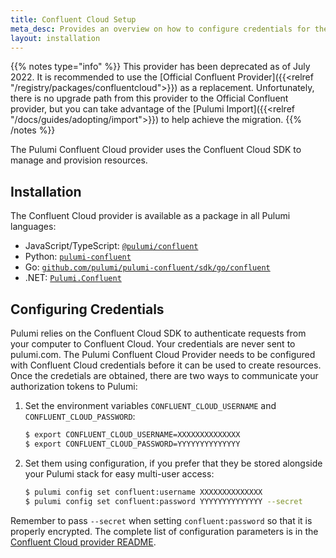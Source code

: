 ```yaml
---
title: Confluent Cloud Setup
meta_desc: Provides an overview on how to configure credentials for the Pulumi Confluent Cloud Provider.
layout: installation
---
```


{{% notes type="info" %}}
This provider has been deprecated as of July 2022. It is recommended to use the [Official Confluent Provider]({{<relref "/registry/packages/confluentcloud">}}) as a replacement.
Unfortunately, there is no upgrade path from this provider to the Official Confluent provider, but you can take advantage of the [Pulumi Import]({{<relref "/docs/guides/adopting/import">}}) to help achieve the migration.
{{% /notes %}}

The Pulumi Confluent Cloud provider uses the Confluent Cloud SDK to manage and provision resources.

## Installation

The Confluent Cloud provider is available as a package in all Pulumi languages:

* JavaScript/TypeScript: [`@pulumi/confluent`](https://www.npmjs.com/package/@pulumi/confluent)
* Python: [`pulumi-confluent`](https://pypi.org/project/pulumi-confluent/)
* Go: [`github.com/pulumi/pulumi-confluent/sdk/go/confluent`](https://github.com/pulumi/pulumi-confluent)
* .NET: [`Pulumi.Confluent`](https://www.nuget.org/packages/Pulumi.Confluent)

## Configuring Credentials

Pulumi relies on the Confluent Cloud SDK to authenticate requests from your computer to Confluent Cloud. Your credentials are never sent
to pulumi.com. The Pulumi Confluent Cloud Provider needs to be configured with Confluent Cloud credentials
before it can be used to create resources. Once the credetials are obtained, there are two ways to communicate your authorization tokens to Pulumi:

1. Set the environment variables `CONFLUENT_CLOUD_USERNAME` and `CONFLUENT_CLOUD_PASSWORD`:

    ```bash
    $ export CONFLUENT_CLOUD_USERNAME=XXXXXXXXXXXXXX
    $ export CONFLUENT_CLOUD_PASSWORD=YYYYYYYYYYYYYY
    ```

2. Set them using configuration, if you prefer that they be stored alongside your Pulumi stack for easy multi-user access:

    ```bash
    $ pulumi config set confluent:username XXXXXXXXXXXXXX
    $ pulumi config set confluent:password YYYYYYYYYYYYYY --secret
    ```

Remember to pass `--secret` when setting `confluent:password` so that it is properly encrypted. The complete list of
configuration parameters is in the [Confluent Cloud provider README](https://github.com/pulumi/pulumi-confluent/blob/master/README.md).
